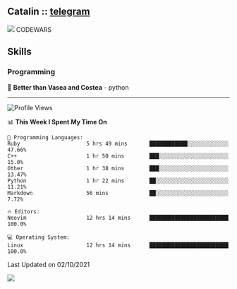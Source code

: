 ## Catalin :: [telegram](https://t.me/catalinhimself) 
![](https://www.codewars.com/users/Catalinhimself/badges/micro) CODEWARS

<!--
![](https://github.com/Catalinhimself/Catalinhimself/blob/main/Sakura_Nene_CPP.jpg)
-->

## Skills
### Programming
🥇 **Better than Vasea and Costea** - python

-----
<!--START_SECTION:waka-->
![Profile Views](http://img.shields.io/badge/Profile%20Views-4-blue)

📊 **This Week I Spent My Time On** 

```text
💬 Programming Languages: 
Ruby                     5 hrs 49 mins       ████████████░░░░░░░░░░░░░   47.66% 
C++                      1 hr 50 mins        ███░░░░░░░░░░░░░░░░░░░░░░   15.0% 
Other                    1 hr 38 mins        ███░░░░░░░░░░░░░░░░░░░░░░   13.47% 
Python                   1 hr 22 mins        ██░░░░░░░░░░░░░░░░░░░░░░░   11.21% 
Markdown                 56 mins             ██░░░░░░░░░░░░░░░░░░░░░░░   7.72%

🔥 Editors: 
Neovim                   12 hrs 14 mins      █████████████████████████   100.0%

💻 Operating System: 
Linux                    12 hrs 14 mins      █████████████████████████   100.0%

```


 Last Updated on 02/10/2021
<!--END_SECTION:waka-->

![](https://github-readme-stats.vercel.app/api/wakatime?username=catalinhimself&theme=calm)

  



